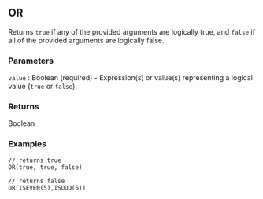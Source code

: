 ## OR

Returns `true` if any of the provided arguments are logically true, and `false` if all of the provided arguments are logically false.

### Parameters
`value` : Boolean (required) - Expression(s) or value(s) representing a logical value (`true` or `false`).

### Returns
Boolean

### Examples
```
// returns true
OR(true, true, false)
```

```
// returns false
OR(ISEVEN(5),ISODD(6))
```